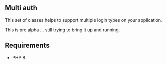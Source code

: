 ## Multi auth

This set of classes helps to support multiple login types on your application.

This is pre alpha ... still trying to bring it up and running.

## Requirements

* PHP 8
